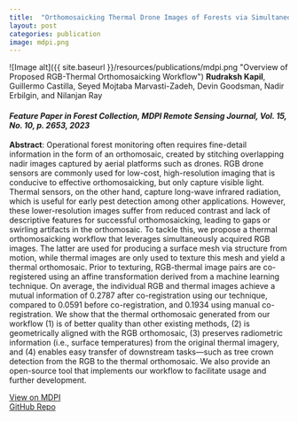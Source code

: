```yaml
---
title:  "Orthomosaicking Thermal Drone Images of Forests via Simultaneously Acquired RGB Images"
layout: post
categories: publication
image: mdpi.png
---
```

![Image alt]({{ site.baseurl }}/resources/publications/mdpi.png "Overview of Proposed RGB-Thermal Orthomosaicking Workflow")
**Rudraksh Kapil**, Guillermo Castilla, Seyed Mojtaba Marvasti-Zadeh, Devin Goodsman, Nadir Erbilgin, and Nilanjan Ray

#### *Feature Paper in Forest Collection, MDPI Remote Sensing Journal, Vol. 15, No. 10, p. 2653, 2023*



**Abstract**: Operational forest monitoring often requires fine-detail information in the form of an orthomosaic, created by stitching overlapping nadir images captured by aerial platforms such as drones. RGB drone sensors are commonly used for low-cost, high-resolution imaging that is conducive to effective orthomosaicking, but only capture visible light. Thermal sensors, on the other hand, capture long-wave infrared radiation, which is useful for early pest detection among other applications. However, these lower-resolution images suffer from reduced contrast and lack of descriptive features for successful orthomosaicking, leading to gaps or swirling artifacts in the orthomosaic. To tackle this, we propose a thermal orthomosaicking workflow that leverages simultaneously acquired RGB images. The latter are used for producing a surface mesh via structure from motion, while thermal images are only used to texture this mesh and yield a thermal orthomosaic. Prior to texturing, RGB-thermal image pairs are co-registered using an affine transformation derived from a machine learning technique. On average, the individual RGB and thermal images achieve a mutual information of 0.2787 after co-registration using our technique, compared to 0.0591 before co-registration, and 0.1934 using manual co-registration. We show that the thermal orthomosaic generated from our workflow (1) is of better quality than other existing methods, (2) is geometrically aligned with the RGB orthomosaic, (3) preserves radiometric information (i.e., surface temperatures) from the original thermal imagery, and (4) enables easy transfer of downstream tasks—such as tree crown detection from the RGB to the thermal orthomosaic. We also provide an open-source tool that implements our workflow to facilitate usage and further development.


<div class="button-container">
  <div class="more"><a href="https://doi.org/10.3390/rs15102653">View on MDPI</a></div>
  <div class="more"><a href="https://github.com/rudrakshkapil/Integrated-RGB-Thermal-Orthomosaicing">GitHub Repo</a></div>
</div>
